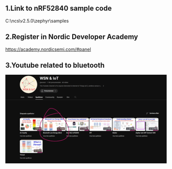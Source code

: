 ## 1.Link to nRF52840 sample code
C:\ncs\v2.5.0\zephyr\samples

## 2.Register in Nordic Developer Academy 
https://academy.nordicsemi.com/#panel

## 3.Youtube related to bluetooth
![youtube1](image.png)
